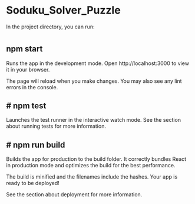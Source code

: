 # Soduku_Solver_Puzzle
In the project directory, you can run:

# <H2> npm start</H2>
Runs the app in the development mode.
Open http://localhost:3000 to view it in your browser.

The page will reload when you make changes.
You may also see any lint errors in the console.

<H2># npm test</H2>
Launches the test runner in the interactive watch mode.
See the section about running tests for more information.

<H2># npm run build</H2>
Builds the app for production to the build folder.
It correctly bundles React in production mode and optimizes the build for the best performance.

The build is minified and the filenames include the hashes.
Your app is ready to be deployed!

See the section about deployment for more information.
